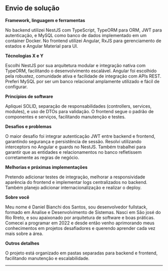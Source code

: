 ## Envio de solução

**Framework, linguagem e ferramentas**

No backend utilizei NestJS com TypeScript, TypeORM para ORM, JWT para autenticação, e MySQL como banco de dados implementado em um container Docker. No frontend utilizei Angular, RxJS para gerenciamento de estados e Angular Material para UI.

**Técnologias X e Y**

Escolhi NestJS por sua arquitetura modular e integração nativa com TypeORM, facilitando o desenvolvimento escalável. Angular foi escolhido pela robustez, comunidade ativa e facilidade de integração com APIs REST. Preferi MySQL por ser um banco relacional amplamente utilizado e fácil de configurar.

**Princípios de software**

Apliquei SOLID, separação de responsabilidades (controllers, services, modules), e uso de DTOs para validação. O frontend segue o padrão de componentes e serviços, facilitando manutenção e testes.

**Desafios e problemas**

O maior desafio foi integrar autenticação JWT entre backend e frontend, garantindo segurança e persistência de sessão. Resolvi utilizando interceptors no Angular e guards no NestJS. Também trabalhei para garantir que as entidades e relacionamentos no banco refletissem corretamente as regras de negócio.

**Melhorias e próximas implementações**

Pretendo adicionar testes de integração, melhorar a responsividade aparência do frontend e implementar logs centralizados no backend. Também planejo adicionar internacionalização e realizar o deploy.

**Sobre você**

Meu nome é Daniel Bianchi dos Santos, sou desenvolvedor fullstack, formado em Analise e Desenvolvimento de Sistemas. Nasci em São josé do Rio Rreto, e sou apaixonado por arquitetura de software e boas práticas. Comecei a programar em 2022 e desde então venho aprimorando meus conhecimentos em projetos desafiadores e querendo aprender cada vez mais sobre a área.

**Outros detalhes**

O projeto está organizado em pastas separadas para backend e frontend, facilitando manutenção e escalabilidade.

---